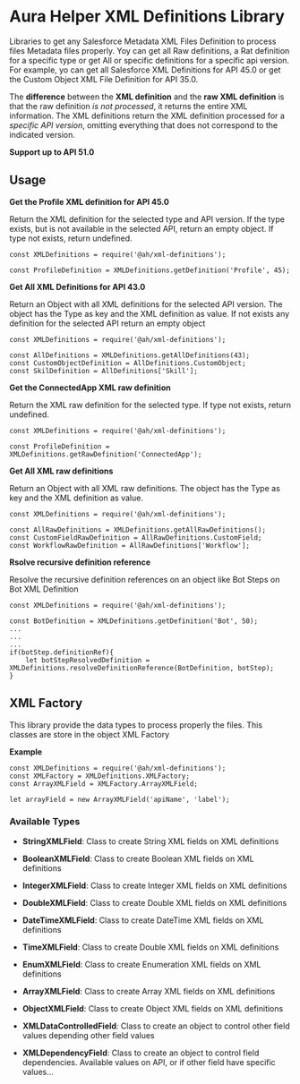 # **Aura Helper XML Definitions Library**
Libraries to get any Salesforce Metadata XML Files Definition to process files Metadata files properly. Yoy can get all Raw definitions, a Rat definition for a specific type or get All or specific definitions for a specific api version. For example, yo can get all Salesforce XML Definitions for API 45.0 or get the Custom Object XML File Definition for API 35.0.

The **difference** between the **XML definition** and the **raw XML definition** is that the raw definition *is not processed*, it returns the entire XML information. The XML definitions return the XML definition processed for a *specific API version*, omitting everything that does not correspond to the indicated version.

**Support up to API 51.0**

## **Usage**

**Get the Profile XML definition for API 45.0**

Return the XML definition for the selected type and API version. If the type exists, but is not available in the selected API, return an empty object. If type not exists, return undefined.

    const XMLDefinitions = require('@ah/xml-definitions');

    const ProfileDefinition = XMLDefinitions.getDefinition('Profile', 45);


**Get All XML Definitions for API 43.0**

Return an Object with all XML definitions for the selected API version. The object has the Type as key and the XML definition as value. If not exists any definition for the selected API return an empty object

    const XMLDefinitions = require('@ah/xml-definitions');

    const AllDefinitions = XMLDefinitions.getAllDefinitions(43);
    const CustomObjectDefinition = AllDefinitions.CustomObject;
    const SkilDefinition = AllDefinitions['Skill'];

**Get the ConnectedApp XML raw definition**

Return the XML raw definition for the selected type. If type not exists, return undefined.

    const XMLDefinitions = require('@ah/xml-definitions');

    const ProfileDefinition = XMLDefinitions.getRawDefinition('ConnectedApp');

**Get All XML raw definitions**

Return an Object with all XML raw definitions. The object has the Type as key and the XML definition as value.

    const XMLDefinitions = require('@ah/xml-definitions');

    const AllRawDefinitions = XMLDefinitions.getAllRawDefinitions();
    const CustomFieldRawDefinition = AllRawDefinitions.CustomField;
    const WorkflowRawDefinition = AllRawDefinitions['Workflow'];

**Rsolve recursive definition reference**

Resolve the recursive definition references on an object like Bot Steps on Bot XML Definition

    const XMLDefinitions = require('@ah/xml-definitions');

    const BotDefinition = XMLDefinitions.getDefinition('Bot', 50);
    ...
    ...
    ...
    if(botStep.definitionRef){
        let botStepResolvedDefinition = XMLDefinitions.resolveDefinitionReference(BotDefinition, botStep);
    }
    

## **XML Factory**

This library provide the data types to process properly the files. This classes are store in the object XML Factory

**Example**

    const XMLDefinitions = require('@ah/xml-definitions');
    const XMLFactory = XMLDefinitions.XMLFactory;
    const ArrayXMLField = XMLFactory.ArrayXMLField;

    let arrayField = new ArrayXMLField('apiName', 'label');

### **Available Types**

- **StringXMLField**: Class to create String XML fields on XML definitions

- **BooleanXMLField**: Class to create Boolean XML fields on XML definitions

- **IntegerXMLField**: Class to create Integer XML fields on XML definitions

- **DoubleXMLField**: Class to create Double XML fields on XML definitions

- **DateTimeXMLField**: Class to create DateTime XML fields on XML definitions

- **TimeXMLField**: Class to create Double XML fields on XML definitions

- **EnumXMLField**: Class to create Enumeration XML fields on XML definitions

- **ArrayXMLField**: Class to create Array XML fields on XML definitions

- **ObjectXMLField**: Class to create Object XML fields on XML definitions

- **XMLDataControlledField**: Class to create an object to control other field values depending other field values

- **XMLDependencyField**: Class to create an object to control field dependencies. Available values on API, or if other field have specific values...

    

